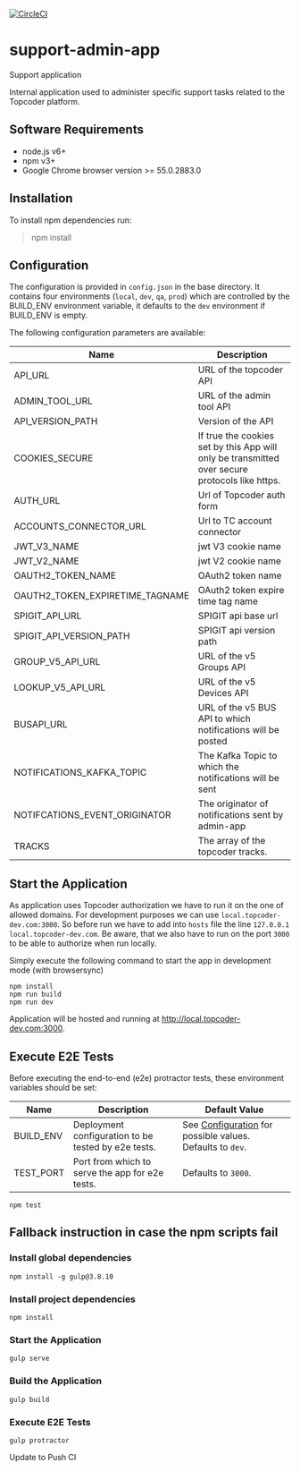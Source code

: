 [![CircleCI](https://circleci.com/gh/topcoder-platform/admin-app.svg?style=svg)](https://circleci.com/gh/topcoder-platform/admin-app)
# support-admin-app
Support application

Internal application used to administer specific support tasks related to the Topcoder platform.

## Software Requirements

- node.js v6+
- npm v3+
- Google Chrome browser version >= 55.0.2883.0

## Installation

To install npm  dependencies run:

> npm install

## Configuration

The configuration is provided in `config.json` in the base directory.
It contains four environments (`local`, `dev`, `qa`, `prod`) which are controlled by the BUILD_ENV environment variable,
it defaults to the `dev` environment if BUILD_ENV is empty.

The following configuration parameters are available:

| Name                     | Description                     |
|--------------------------|---------------------------------|
| API_URL                  | URL of the topcoder API         |
| ADMIN_TOOL_URL           | URL of the admin tool API       |
| API_VERSION_PATH         | Version of the API              |
| COOKIES_SECURE           | If true the cookies set by this App will only be transmitted over secure  protocols like https. |
| AUTH_URL                 | Url of Topcoder auth form       |
| ACCOUNTS_CONNECTOR_URL   | Url to TC account connector     |
| JWT_V3_NAME              | jwt V3 cookie name              |
| JWT_V2_NAME              | jwt V2 cookie name              |
| OAUTH2_TOKEN_NAME              | OAuth2 token name              |
| OAUTH2_TOKEN_EXPIRETIME_TAGNAME           | OAuth2 token expire time tag name           |
| SPIGIT_API_URL             | SPIGIT api base url       |
|SPIGIT_API_VERSION_PATH            | SPIGIT api version path     |
|GROUP_V5_API_URL            | URL of the v5 Groups API      |
|LOOKUP_V5_API_URL            | URL of the v5 Devices API      |
|BUSAPI_URL            | URL of the v5 BUS API to which notifications will be posted      |
|NOTIFICATIONS_KAFKA_TOPIC            | The Kafka Topic to which the notifications will be sent      |
|NOTIFCATIONS_EVENT_ORIGINATOR            | The originator of notifications sent by admin-app      |
|TRACKS            | The array of the topcoder tracks.      |


## Start the Application

As application uses Topcoder authorization we have to run it on the one of allowed domains. For development purposes we can use `local.topcoder-dev.com:3000`. So before run we have to add into `hosts` file the line `127.0.0.1 local.topcoder-dev.com`. Be aware, that we also have to run on the port `3000` to be able to authorize when run locally.

Simply execute the following command to start the app in development mode (with browsersync)
```
npm install
npm run build
npm run dev
```
Application will be hosted and running at http://local.topcoder-dev.com:3000.

## Execute E2E Tests

Before executing the end-to-end (e2e) protractor tests, these environment variables should be set:

| Name | Description | Default Value |
| --- | --- | --- |
| BUILD_ENV | Deployment configuration to be tested by e2e tests. | See [Configuration](#configuration) for possible values. Defaults to `dev`. |
| TEST_PORT | Port from which to serve the app for e2e tests. | Defaults to `3000`. |

```npm test```

## Fallback instruction in case the npm scripts fail

### Install global dependencies

```npm install -g gulp@3.8.10```

### Install project dependencies

```
npm install
```

### Start the Application

```gulp serve```

### Build the Application

```gulp build```

### Execute E2E Tests

```gulp protractor```


Update to Push CI